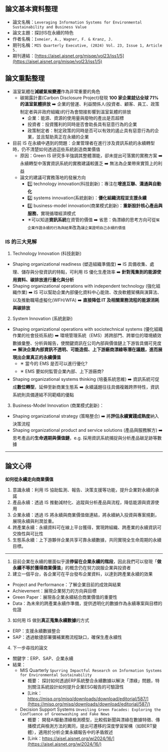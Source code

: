 ## 論文基本資料整理
- 論文名稱：`Leveraging Information Systems for Environmental Sustainability and Business Value`
- 論文主題：探討IS在永續的特色
- 作者名稱：`Ixmeier, A., Wagner, F. & Kranz, J.`
- 期刊名稱：`MIS Quarterly Executive, (2024) Vol. 23, Issue 1, Article 5.`
- 期刊連結：[https://aisel.aisnet.org/misqe/vol23/iss1/5](https://aisel.aisnet.org/misqe/vol23/iss1/5)

## 論文重點整理
- 溫室氣體在**減緩氣候變遷**作為非常重要的角色
  - 碳揭露計畫(Carbon Disclosure Project)發現 **100 家企業就佔全球 71% 的溫室氣體排放** ➡️ 企業的營運、利益關係人(投資者、顧客、員工、政策制定者與非政府組織)的行為會間接影響到溫室氣體的排放
    - 企業：能源、資源的使用量與廢物的產出是否超標
    - 投資者：投資獲利的同時是否會助長具有惡意行為的企業
    - 政策制定者：制定政策的同時是否可以有效的遏止具有惡意行為的企業，並且幫助真正在永續的企業
- 目前 IS 在永續中遇到的問題：企業管理者在進行涉及資訊系統的永續轉型時，仍不清楚如何透過這些系統創造商業價值
  - 原因：Green IS 研究多半強調其整體潛能，卻未提出可落實的實務方案 ➡️ 永續轉型中落實資訊系統的實務建議較匱乏 ➡️ 無法為企業帶來實質上的利益
  - 論文的建議可實務落地的發展方向 
    - 1️⃣ technology innovation(科技創新)：專注在**增進互聯、溝通與自動化**
    - 2️⃣ systems innovation(系統創新)：**優化組織流程並支援永續**
    - 3️⃣ business-model innovation(商業模式創新)：**重新設計核心產品與服務**，實現循環經濟模式
    - ✴️可以知道**資訊系統**在資管的價值 ➡️ 省思：偽漂綠的思考方向可從`幫企業作證永續的行為與結果`改為`讓企業證明自己永續的價值`
### IS 的三大見解
1. Technology Innovation (科技創新)
  - Shaping organizational readiness (塑造組織準備度) ➡️ IS 具備收集、處理、儲存與分發資訊的特點，可利用 IS 優化生產效率 ➡️ **針對蒐集到的能源使用資料、碳排放進行量化與分析**
  - Shaping organizational operations with independent technology (強化組織作業) ➡️ IS 可以幫助企業內部優化資料中心能效、改良軟體架構與演算法、以及推動職場虛擬化(WFH/WFA) ➡️ **直接降低 IT 及相關業務流程的能源消耗與碳排放**
2. System Innovation (系統創新)
  - Shaping organizational operations with sociotechnical systems (優化組織作業的社會技術系統) ➡️ 環境管理系統（EMS）將跨部門、跨單位的環境績效數據彙整、分析與報告，使關鍵資訊在公司內部與價值鏈上下游皆具備可見度 ➡️ **解決企業內部資訊不透明、可能造假、上下游廠商漂綠等潛在議題，進而展現出企業真正的永續價值**
    - ✴️ 當今的 EMS 是否可以進行優化?
    - ✴️ EMS 要如何監管企業內部、上下游廠商?
  - Shaping organizational systems thinking (培養系統思維) ➡️ 資訊系統可促成**數位轉型**，延伸至新商業生態系 ➡️ 永續議題往往具備複雜跨界特性，資訊系統則具備連結不同範疇的優點
3. Business-Model Innovation (商業模式創新)：
  - Shaping organizational strategy (策略整合) ➡️ 將**評估永續實踐成熟度**納入決策流程
  - Shaping organizational product and service solutions (產品與服務解方) ➡️ 思考產品的**生命週期與價值鏈**，e.g. 採用資訊系統捕捉與分析產品碳足跡等數據

---
## 論文心得

**如何從永續走向商業價值**
1. 意識永續：利用 IS 協助監測、報告、決策支援等功能，提升企業對永續的承諾
2. 產品永續：透過 IS 推動減材化、追蹤與分析產品與流程，降低能源與資源使用
3. 企業永續：透過 IS 將永續與商業價值做連結，將永續納入投資與專案規劃，展現永續與利潤並重。
4. 跨產業永續：永續資料可在線上平台獲得，實現跨組織、跨產業的永續資訊可交換性與可比性
5. 生態系永續：上下游夥伴企業共享可靠永續數據，共同實現全生命周期的永續目標。

---

1. 目前企業在永續的層面似乎還**停留在企業永續的階段**，因此我們可以發現「**做永續不等於獲得商業價值**」的概念仍在努力說服企業與投資者
2. 建立一個平台，各企業可在平台發布企業資料，以達到跨產業永續的效果
  - Project and Performance：了解企業目前的成效與結果
  - Achievement：展現企業努力的方向與目標
  - Green Paper：展現各企業永續結合商業價值的重要性
  - Data：為未來的跨產業永續作準備，提供透明化的數據作為永續專案與目標的佐證
3. 如何用 IS 做到**真正蒐集永續數據**的方式
  - ERP：支援永續數據整合
  - SAP：透過敏捷部署彌補業務流程缺口，確保生產永續性
4. 下一步尋找的論文
  - 關鍵字：ERP、SAP、企業永續
  - 結果：
    -  MIS Quarterly `Spurring Impactful Research on Information Systems for Environmental Sustainability`
        - 概要： 探討如何透過ERP系統整合永續數據以解決「漂綠」問題，特別關注系統設計如何提升企業ESG報告的可驗證性
        - [Link：https://misq.org/misq/downloads/download/editorial/587/](https://misq.org/misq/downloads/download/editorial/587/)
    -  Decision Support Systems `Unveiling Green Facades: Exploring the Confluence of Greenwashing and Fake News`
        - 概要： 開發AI驅動漂綠檢測模型，比較假新聞與漂綠在數據特徵、傳播模式與檢測方法的異同，提出可遷移的深度學習架構（如BERT變體），適用於分析企業永續報告中的矛盾敘述
        - [Link：https://aisel.aisnet.org/wi2024/16/](https://aisel.aisnet.org/wi2024/16/)
